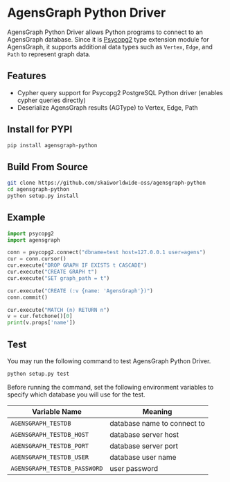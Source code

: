 # AgensGraph Python Driver

AgensGraph Python Driver allows Python programs to connect to an AgensGraph database. Since it is [Psycopg2](http://initd.org/psycopg/) type extension module for AgensGraph, it supports additional data types such as `Vertex`, `Edge`, and `Path` to represent graph data.

## Features
- Cypher query support for Psycopg2 PostgreSQL Python driver (enables cypher queries directly)
- Deserialize AgensGraph results (AGType) to Vertex, Edge, Path

## Install for PYPI
```sh
pip install agensgraph-python
```
## Build From Source

```sh
git clone https://github.com/skaiworldwide-oss/agensgraph-python
cd agensgraph-python
python setup.py install
```

## Example

```python
import psycopg2
import agensgraph

conn = psycopg2.connect("dbname=test host=127.0.0.1 user=agens")
cur = conn.cursor()
cur.execute("DROP GRAPH IF EXISTS t CASCADE")
cur.execute("CREATE GRAPH t")
cur.execute("SET graph_path = t")

cur.execute("CREATE (:v {name: 'AgensGraph'})")
conn.commit()

cur.execute("MATCH (n) RETURN n")
v = cur.fetchone()[0]
print(v.props['name'])
```

## Test

You may run the following command to test AgensGraph Python Driver.

```sh
python setup.py test
```

Before running the command, set the following environment variables to specify which database you will use for the test.

Variable Name                | Meaning
---------------------------- | ---------------------------
`AGENSGRAPH_TESTDB`          | database name to connect to
`AGENSGRAPH_TESTDB_HOST`     | database server host
`AGENSGRAPH_TESTDB_PORT`     | database server port
`AGENSGRAPH_TESTDB_USER`     | database user name
`AGENSGRAPH_TESTDB_PASSWORD` | user password
